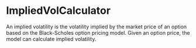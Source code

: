 # ImpliedVolCalculator
An implied volatility is the volatility implied by the market price of an option based on the Black-Scholes option pricing model. Given an option price, the model can calculate implied volatility.
